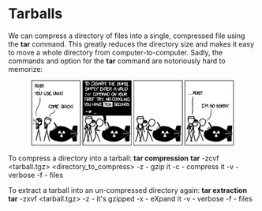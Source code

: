# Tarballs

We can compress a directory of files into a single, compressed file using the **tar** command. This greatly reduces the directory size and makes it easy to move a whole directory from computer-to-computer. Sadly, the commands and option for the **tar** command are notoriously hard to memorize:

<p align="center">
<img width="410" alt="tarball" src="https://github.com/jesshill/CSU-2025FA-DSCI-510-001_LINUX_as_a_computational_platform/blob/main/Images/tar_2x.png">
</p>

To compress a directory into a tarball:
**tar compression**
**tar** -zcvf <tarball.tgz> <directory_to_compress>
-z - gzip it
-c - compress it
-v - verbose
-f - files

To extract a tarball into an un-compressed directory again:
**tar extraction**
**tar** -zxvf <tarball.tgz>
-z - it's gzipped
-x - eXpand it
-v - verbose
-f - files
